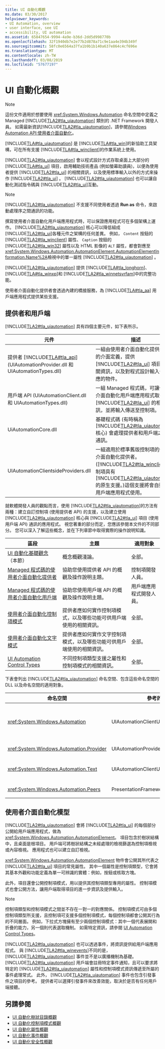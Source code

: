 ```yaml
---
title: UI 自動化概觀
ms.date: 03/30/2017
helpviewer_keywords:
- UI Automation, overview
- user interface, see UI
- accessibility, UI automation
ms.assetid: 65847654-9994-4a9e-b36d-2dd5d998770b
ms.openlocfilehash: 32f1940db7e2e77b2d878a71c9e1aa4e394b349f
ms.sourcegitcommit: 58fc0e6564a37fa1b9b1b140a637e864c4cf696e
ms.translationtype: MT
ms.contentlocale: zh-TW
ms.lasthandoff: 03/08/2019
ms.locfileid: "57677197"
---
```

# <a name="ui-automation-overview"></a>UI 自動化概觀
> [!NOTE]
>  這份文件適用於想要使用 <xref:System.Windows.Automation> 命名空間中定義之 Managed [!INCLUDE[TLA2#tla_uiautomation](../../../includes/tla2sharptla-uiautomation-md.md)] 類別的 .NET Framework 開發人員。 如需最新資訊[!INCLUDE[TLA2#tla_uiautomation](../../../includes/tla2sharptla-uiautomation-md.md)]，請參閱[Windows Automation API:使用者介面自動化](https://go.microsoft.com/fwlink/?LinkID=156746)。  
  
 [!INCLUDE[TLA#tla_uiautomation](../../../includes/tlasharptla-uiautomation-md.md)] 是 [!INCLUDE[TLA#tla_win](../../../includes/tlasharptla-win-md.md)]的新協助工具架構，可在所有支援 [!INCLUDE[TLA#tla_winclient](../../../includes/tlasharptla-winclient-md.md)]的作業系統上使用。  
  
 [!INCLUDE[TLA2#tla_uiautomation](../../../includes/tla2sharptla-uiautomation-md.md)] 會以程式設計方式存取桌面上大部分的 [!INCLUDE[TLA#tla_ui](../../../includes/tlasharptla-ui-md.md)] 項目，啟用輔助技術產品 (例如螢幕助讀員)，以便為使用者提供 [!INCLUDE[TLA2#tla_ui](../../../includes/tla2sharptla-ui-md.md)] 的相關資訊，以及使用標準輸入以外的方式來操作 [!INCLUDE[TLA2#tla_ui](../../../includes/tla2sharptla-ui-md.md)] 。 [!INCLUDE[TLA2#tla_uiautomation](../../../includes/tla2sharptla-uiautomation-md.md)] 也可以讓自動化測試指令碼與 [!INCLUDE[TLA2#tla_ui](../../../includes/tla2sharptla-ui-md.md)]互動。  
  
> [!NOTE]
>  [!INCLUDE[TLA2#tla_uiautomation](../../../includes/tla2sharptla-uiautomation-md.md)] 不支援不同使用者透過 **Run as** 命令，來啟動處理序之間通訊的功能。  
  
 撰寫使用者介面自動化用戶端應用程式時，可以保證應用程式可在多個架構上運作。 [!INCLUDE[TLA2#tla_uiautomation](../../../includes/tla2sharptla-uiautomation-md.md)] 核心可以降低組成 [!INCLUDE[TLA2#tla_ui](../../../includes/tla2sharptla-ui-md.md)]各種元件之架構的任何差異。 例如， `Content` 按鈕的 [!INCLUDE[TLA2#tla_winclient](../../../includes/tla2sharptla-winclient-md.md)] 屬性、 `Caption` 按鈕的 [!INCLUDE[TLA2#tla_win32](../../../includes/tla2sharptla-win32-md.md)] 屬性以及 HTML 影像的 `ALT` 屬性，都會對應至 <xref:System.Windows.Automation.AutomationElement.AutomationElementInformation.Name%2A>檢視中的單一屬性 [!INCLUDE[TLA2#tla_uiautomation](../../../includes/tla2sharptla-uiautomation-md.md)] 。  
  
 [!INCLUDE[TLA2#tla_uiautomation](../../../includes/tla2sharptla-uiautomation-md.md)] 提供 [!INCLUDE[TLA#tla_longhorn](../../../includes/tlasharptla-longhorn-md.md)]、 [!INCLUDE[TLA#tla_winxp](../../../includes/tlasharptla-winxp-md.md)]和 [!INCLUDE[TLA2#tla_winnetsvrfam](../../../includes/tla2sharptla-winnetsvrfam-md.md)]中的完整功能。  
  
 使用者介面自動化提供者會透過內建的橋接服務，為 [!INCLUDE[TLA#tla_aa](../../../includes/tlasharptla-aa-md.md)] 用戶端應用程式提供某些支援。  
  
<a name="Providers_and_Clients"></a>   
## <a name="providers-and-clients"></a>提供者和用戶端  
 [!INCLUDE[TLA2#tla_uiautomation](../../../includes/tla2sharptla-uiautomation-md.md)] 具有四個主要元件，如下表所示。  
  
|元件|描述|  
|---------------|-----------------|  
|提供者 [!INCLUDE[TLA#tla_api](../../../includes/tlasharptla-api-md.md)] (UIAutomationProvider.dll 和 UIAutomationTypes.dll)|一組由使用者介面自動化提供者實作的介面定義，提供 [!INCLUDE[TLA2#tla_ui](../../../includes/tla2sharptla-ui-md.md)] 項目之相關資訊，以及對程式設計輸入做出回應的物件。|  
|用戶端 API (UIAutomationClient.dll 和 UIAutomationTypes.dll)|一組 Managed 程式碼，可讓使用者介面自動化用戶端應用程式取得 [!INCLUDE[TLA2#tla_ui](../../../includes/tla2sharptla-ui-md.md)] 的相關資訊，並將輸入傳送至控制項。|  
|UiAutomationCore.dll|基礎程式碼 (有時稱為 [!INCLUDE[TLA2#tla_uiautomation](../../../includes/tla2sharptla-uiautomation-md.md)] 核心) 會處理提供者和用戶端之間的通訊。|  
|UIAutomationClientsideProviders.dll|一組適用於標準舊版控制項的使用者介面自動化提供者。 ([!INCLUDE[TLA2#tla_winclient](../../../includes/tla2sharptla-winclient-md.md)] 控制項具有 [!INCLUDE[TLA2#tla_uiautomation](../../../includes/tla2sharptla-uiautomation-md.md)] 的原生支援。)這個支援將會自動可供用戶端應用程式使用。|  
  
 就軟體開發人員的觀點而言，使用 [!INCLUDE[TLA2#tla_uiautomation](../../../includes/tla2sharptla-uiautomation-md.md)]的方法有兩種：建立自訂控制項 (使用提供者 API) 的支援，以及建立使用 [!INCLUDE[TLA2#tla_uiautomation](../../../includes/tla2sharptla-uiautomation-md.md)] 核心與 [!INCLUDE[TLA2#tla_ui](../../../includes/tla2sharptla-ui-md.md)] 項目 (使用用戶端 API) 通訊的應用程式。 視您著重的部分而定，您應該參閱本文件的不同部分。 您可以深入了解這些概念，並在下列章節中取得實際的操作說明知識。  
  
|區段|主題|適用對象|  
|-------------|--------------------|--------------|  
|[UI 自動化基礎觀念](../../../docs/framework/ui-automation/index.md)（本節）|概念概觀淺論。|全部。|  
|[Managed 程式碼的使用者介面自動化提供者](../../../docs/framework/ui-automation/ui-automation-providers-for-managed-code.md)|協助您使用提供者 API 的概觀及操作說明主題。|控制項開發人員。|  
|[Managed 程式碼的使用者介面自動化用戶端](../../../docs/framework/ui-automation/ui-automation-clients-for-managed-code.md)|協助您使用用戶端 API 的概觀及操作說明主題。|用戶端應用程式開發人員。|  
|[使用者介面自動化控制項模式](../../../docs/framework/ui-automation/ui-automation-control-patterns.md)|提供者應如何實作控制項模式，以及哪些功能可供用戶端使用的相關資訊。|全部。|  
|[使用者介面自動化文字模式](../../../docs/framework/ui-automation/ui-automation-text-pattern.md)|提供者應如何實作文字控制項模式，以及哪些功能可供用戶端使用的相關資訊。|全部。|  
|[UI Automation Control Types](../../../docs/framework/ui-automation/ui-automation-control-types.md)|不同控制項類型支援之屬性和控制項模式的相關資訊。|全部。|  
  
 下表會列出 [!INCLUDE[TLA2#tla_uiautomation](../../../includes/tla2sharptla-uiautomation-md.md)] 命名空間、包含這些命名空間的 DLL 以及命名空間的適用對象。  
  
|命名空間|參考的 DLL|適用對象|  
|---------------|---------------------|--------------|  
|<xref:System.Windows.Automation>|UIAutomationClientUIAutomationTypes|使用者介面自動化用戶端開發人員；用於尋找 <xref:System.Windows.Automation.AutomationElement> 物件、註冊 [!INCLUDE[TLA2#tla_uiautomation](../../../includes/tla2sharptla-uiautomation-md.md)] 事件以及使用 [!INCLUDE[TLA2#tla_uiautomation](../../../includes/tla2sharptla-uiautomation-md.md)] 控制項模式。|  
|<xref:System.Windows.Automation.Provider>|UIAutomationProviderUIAutomationTypes|[!INCLUDE[TLA2#tla_winclient](../../../includes/tla2sharptla-winclient-md.md)]以外之架構的使用者介面自動化提供者開發人員。|  
|<xref:System.Windows.Automation.Text>|UIAutomationClientUIAutomationTypes|[!INCLUDE[TLA2#tla_winclient](../../../includes/tla2sharptla-winclient-md.md)]以外之架構的使用者介面自動化提供者開發人員；用於實作 TextPattern 控制項模式。|  
|<xref:System.Windows.Automation.Peers>|PresentationFramework|[!INCLUDE[TLA2#tla_winclient](../../../includes/tla2sharptla-winclient-md.md)]的使用者介面自動化提供者開發人員。|  
  
<a name="UI_Automation_Model"></a>   
## <a name="ui-automation-model"></a>使用者介面自動化模型  
 [!INCLUDE[TLA2#tla_uiautomation](../../../includes/tla2sharptla-uiautomation-md.md)] 會將 [!INCLUDE[TLA2#tla_ui](../../../includes/tla2sharptla-ui-md.md)] 的每個部分公開給用戶端應用程式，做為 <xref:System.Windows.Automation.AutomationElement>。 項目包含於樹狀結構中，且桌面是根項目。 用戶端可將樹狀結構之未經處理的檢視篩選為控制項檢視或內容檢視。 應用程式也可以建立自訂檢視。  
  
 <xref:System.Windows.Automation.AutomationElement> 物件會公開其所代表之 [!INCLUDE[TLA2#tla_ui](../../../includes/tla2sharptla-ui-md.md)] 項目的常見屬性。 其中一個屬性是控制項類型，它會將其基本外觀和功能定義為單一可辨識的實體：例如，按鈕或核取方塊。  
  
 此外，項目還會公開控制項模式，用以提供其控制項類型專用的屬性。 控制項模式也會公開方法，讓用戶端取得項目的進一步資訊及提供輸入。  
  
> [!NOTE]
>  控制項類型和控制項模式之間並不存在一對一的對應關係。 控制項模式可由多個控制項類型所支援，且控制項可支援多個控制項模式，每個控制項都會公開其行為的不同層面。 例如，下拉式方塊擁有至少兩個控制項模式：其中一個代表展開和折疊的能力，另一個則代表選取機制。 如需特定資訊，請參閱 [UI Automation Control Types](../../../docs/framework/ui-automation/ui-automation-control-types.md)。  
  
 [!INCLUDE[TLA2#tla_uiautomation](../../../includes/tla2sharptla-uiautomation-md.md)] 也可以透過事件，將資訊提供給用戶端應用程式。 與 [!INCLUDE[TLA2#tla_winevents](../../../includes/tla2sharptla-winevents-md.md)]不同的是， [!INCLUDE[TLA2#tla_uiautomation](../../../includes/tla2sharptla-uiautomation-md.md)] 事件並不是以廣播機制為基礎。 [!INCLUDE[TLA2#tla_uiautomation](../../../includes/tla2sharptla-uiautomation-md.md)] 用戶端會註冊特定事件通知，且可以要求將特定的 [!INCLUDE[TLA2#tla_uiautomation](../../../includes/tla2sharptla-uiautomation-md.md)] 屬性和控制項模式資訊傳遞至所屬的事件處理常式。 此外， [!INCLUDE[TLA2#tla_uiautomation](../../../includes/tla2sharptla-uiautomation-md.md)] 事件也包含引發事件之項目的參考。 提供者可以選擇引發事件來改善效能，取決於是否有任何用戶端接聽。  
  
## <a name="see-also"></a>另請參閱
- [UI 自動化樹狀目錄概觀](../../../docs/framework/ui-automation/ui-automation-tree-overview.md)
- [UI 自動化控制項模式概觀](../../../docs/framework/ui-automation/ui-automation-control-patterns-overview.md)
- [UI 自動化屬性概觀](../../../docs/framework/ui-automation/ui-automation-properties-overview.md)
- [UI 自動化事件概觀](../../../docs/framework/ui-automation/ui-automation-events-overview.md)
- [UI 自動化安全性概觀](../../../docs/framework/ui-automation/ui-automation-security-overview.md)
